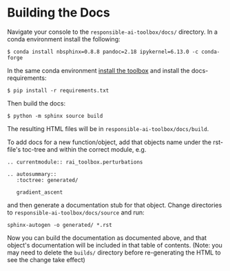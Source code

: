 # Building the Docs


Navigate your console to the `responsible-ai-toolbox/docs/` directory. In a conda environment install the following:

```console
$ conda install nbsphinx=0.8.8 pandoc=2.18 ipykernel=6.13.0 -c conda-forge
```

In the same conda environment [install the toolbox](https://mit-ll-responsible-ai.github.io/responsible-ai-toolbox/#installation) 
and install the docs-requirements:

```console
$ pip install -r requirements.txt
```

Then build the docs:
 
```console
$ python -m sphinx source build
```

The resulting HTML files will be in `responsible-ai-toolbox/docs/build`.


To add docs for a new function/object, add that objects name under the rst-file's toc-tree and within the correct module, e.g.

```
.. currentmodule:: rai_toolbox.perturbations

.. autosummary::
   :toctree: generated/

   gradient_ascent
```

and then generate a documentation stub for that object. Change directories to `responsible-ai-toolbox/docs/source` and run:

```shell
sphinx-autogen -o generated/ *.rst
```

Now you can build the documentation as documented above, and that object's documentation will be included in that table of contents. (Note: you may need to delete the `builds/` directory before re-generating the HTML to see the change take effect)